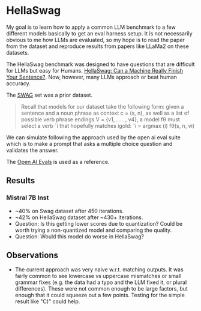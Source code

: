 # HellaSwag



My goal is to learn how to apply a common LLM benchmark to a few different models
basically to get an eval harness setup. It is not necessarily obvious to me how
LLMs are evaluated, so my hope is to read the paper from the dataset and
reproduce results from papers like LLaMa2 on these datasets.

The HellaSwag benchmark was designed to have questions that are difficult for
LLMs but easy for Humans. [HellaSwag: Can a Machine Really Finish Your Sentence?](https://arxiv.org/abs/1905.07830). Now, however, many LLMs approach or beat human accuracy.

The [SWAG](https://arxiv.org/abs/1808.05326) set was a prior dataset.

> Recall that models for our dataset take the following form: given a
> sentence and a noun phrase as context c = (s, n),
> as well as a list of possible verb phrase endings
> V = {v1, . . . , v4}, a model fθ must select a verb
> ˆi that hopefully matches igold:
> ˆi = argmax (i) fθ(s, n, vi)

We can simulate following the approach used by the open ai eval suite which is
to make a prompt that asks a multiple choice question and validates the answer.

The [Open AI Evals](https://github.com/openai/evals) is used as a reference.

## Results

### Mistral 7B Inst

  - ~40% on Swag dataset after 450 iterations.
  - ~42% on HellaSwag dataset after ~430+ iterations.
  - Question: Is this getting lower scores due to quantization? Could be worth
    trying a non-quantized model and comparing the quality.
  - Question: Would this model do worse in HellaSwag?

## Observations

- The current approach was very naive w.r.t. matching outputs. It was fairly
common to see lowercase vs uppercase mismatches or small grammar fixes (e.g.
the data had a typo and the LLM fixed it, or plural differences). These were not
common enough to be large factors, but enough that it could squeeze out a few
points. Testing for the simple result like "C)" could help.